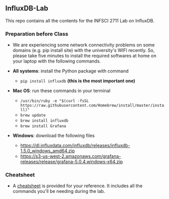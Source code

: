 
## InfluxDB-Lab

This repo contains all the contents for the INFSCI 2711 Lab on InfluxDB.

### Preparation before Class

 - We are experiencing some network connectivity problems on some domains (e.g. pip install site) with the university's WIFI recently. So, please take five minutes to install the required softwares at home on your laptop with the following commands.
 - **All systems**: install the Python package with command
	 - `pip install influxdb` **(this is the most important one)**
 - **Mac OS**: run these commands in your terminal
	 - `
/usr/bin/ruby -e "$(curl -fsSL https://raw.githubusercontent.com/Homebrew/install/master/install)"
`
	- `brew update`
	- `brew install influxdb`
	- `brew install Grafana`

 - **Windows**: download the following files
	 - https://dl.influxdata.com/influxdb/releases/influxdb-1.5.0_windows_amd64.zip
	 - https://s3-us-west-2.amazonaws.com/grafana-releases/release/grafana-5.0.4.windows-x64.zip

### Cheatsheet
 - A [cheatsheet](CHEATSHEET.md) is provided for your reference. It includes all the commands you'll be needing during the lab.
